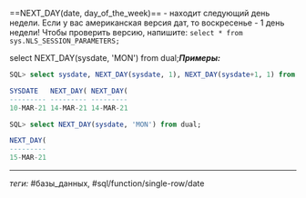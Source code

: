 ==NEXT_DAY(date, day_of_the_week)== - находит следующий день недели. Если у вас американская версия дат, то воскресенье - 1 день недели! Чтобы проверить версию, напишите: `select * from sys.NLS_SESSION_PARAMETERS;`

select NEXT\_DAY(sysdate, 'MON') from dual;***Примеры:***
```sql
SQL> select sysdate, NEXT_DAY(sysdate, 1), NEXT_DAY(sysdate+1, 1) from dual;

SYSDATE   NEXT_DAY( NEXT_DAY(
--------- --------- ---------
10-MAR-21 14-MAR-21 14-MAR-21

SQL> select NEXT_DAY(sysdate, 'MON') from dual;

NEXT_DAY(
---------
15-MAR-21
```
---
*теги:* #базы_данных, #sql/function/single-row/date 